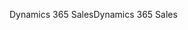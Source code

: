 <span data-ttu-id="84862-101">Dynamics 365 Sales</span><span class="sxs-lookup"><span data-stu-id="84862-101">Dynamics 365 Sales</span></span>

